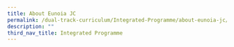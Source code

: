 ```yaml
---
title: About Eunoia JC
permalink: /dual-track-curriculum/Integrated-Programme/about-eunoia-jc/
description: ""
third_nav_title: Integrated Programme
---
```


